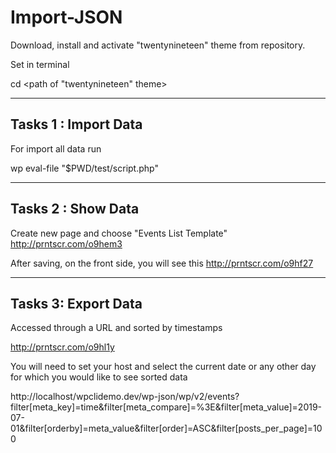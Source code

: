 # Import-JSON


Download, install and activate "twentynineteen" theme from repository.

Set in terminal 

cd <path of  "twentynineteen" theme>


------------------------
Tasks 1 : Import Data
------------------------

For import all data run

wp eval-file "$PWD/test/script.php"


------------------------
Tasks 2 : Show Data
------------------------

Create new page and choose "Events List Template" http://prntscr.com/o9hem3

After saving, on the front side, you will see this http://prntscr.com/o9hf27

------------------------
Tasks 3: Export Data
------------------------

Accessed through a URL and sorted by timestamps

http://prntscr.com/o9hl1y

You will need to set your host and select the current date or any other day for which you would like to see sorted data

http://localhost/wpclidemo.dev/wp-json/wp/v2/events?filter[meta_key]=time&filter[meta_compare]=%3E&filter[meta_value]=2019-07-01&filter[orderby]=meta_value&filter[order]=ASC&filter[posts_per_page]=100







